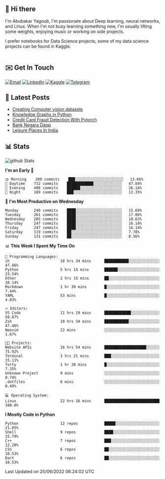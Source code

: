 ## 👋 Hi there

I'm Abubakar Yagoub, I'm passionate about Deep learning, neural networks, and
Linux. When I'm not busy learning something new, I'm usually lifting some
weights, enjoying music or working on side projects.

I prefer notebooks for Data Science projects, some of my data science projects
can be found in Kaggle. <br> <br>

## ✉️ Get In Touch

[![Email](https://img.shields.io/badge/Email-f1f1f1?style=for-the-badge&logo=gmail&logoColor=0f111a)](mailto:hi@blacksuan19.dev)
[![LinkedIn](https://img.shields.io/badge/LinkedIn-0077B5?style=for-the-badge&logo=linkedin&logoColor=white)](https://www.linkedin.com/in/blacksuan19/)
[![Kaggle](https://img.shields.io/badge/Kaggle-5acfff?style=for-the-badge&logo=kaggle&logoColor=white)](http://kaggle.com/abubakaryagob/)
[![Telegram](https://img.shields.io/badge/Telegram-2CA5E0?style=for-the-badge&logo=telegram&logoColor=white)](https://t.me/blacksuan19)

## 📩 Latest Posts

<!-- BLOG-POST-LIST:START -->
- [Creating Computer vision datasets](http://blacksuan19.dev/blog/creating-datasets/)
- [Knowledge Graphs in Python](http://blacksuan19.dev/projects/Knowledge_Graphs/)
- [Credit Card Fraud Detection With Pytorch](http://blacksuan19.dev/projects/credit-card-fraud-detection-with-pytorch/)
- [Bank Negara Dapp](http://blacksuan19.dev/projects/bank-negara/)
- [Leisure Places In India](http://blacksuan19.dev/projects/leisure-places-in-india/)
<!-- BLOG-POST-LIST:END -->

## 📊 Stats

![github Stats](https://github-readme-stats.vercel.app/api?username=blacksuan19&theme=github_dark&show_icons=true&count_private=true&custom_title=Github%20Stats&hide_border=true)

<!--START_SECTION:waka-->
**I'm an Early 🐤** 

```text
🌞 Morning    209 commits    ███░░░░░░░░░░░░░░░░░░░░░░   13.66% 
🌆 Daytime    732 commits    ████████████░░░░░░░░░░░░░   47.84% 
🌃 Evening    400 commits    ██████░░░░░░░░░░░░░░░░░░░   26.14% 
🌙 Night      189 commits    ███░░░░░░░░░░░░░░░░░░░░░░   12.35%

```
📅 **I'm Most Productive on Wednesday** 

```text
Monday       240 commits    ████░░░░░░░░░░░░░░░░░░░░░   15.69% 
Tuesday      261 commits    ████░░░░░░░░░░░░░░░░░░░░░   17.06% 
Wednesday    285 commits    ████░░░░░░░░░░░░░░░░░░░░░   18.63% 
Thursday     247 commits    ████░░░░░░░░░░░░░░░░░░░░░   16.14% 
Friday       247 commits    ████░░░░░░░░░░░░░░░░░░░░░   16.14% 
Saturday     119 commits    ██░░░░░░░░░░░░░░░░░░░░░░░   7.78% 
Sunday       131 commits    ██░░░░░░░░░░░░░░░░░░░░░░░   8.56%

```


📊 **This Week I Spent My Time On** 

```text
💬 Programming Languages: 
sh                       10 hrs 34 mins      ███████████░░░░░░░░░░░░░░   47.46% 
Python                   5 hrs 14 mins       ██████░░░░░░░░░░░░░░░░░░░   23.54% 
Other                    2 hrs 15 mins       ██░░░░░░░░░░░░░░░░░░░░░░░   10.14% 
Markdown                 1 hr 39 mins        █░░░░░░░░░░░░░░░░░░░░░░░░   7.44% 
YAML                     53 mins             █░░░░░░░░░░░░░░░░░░░░░░░░   4.03%

🔥 Editors: 
VS Code                  11 hrs 19 mins      ████████████░░░░░░░░░░░░░   50.87% 
Zsh                      10 hrs 34 mins      ███████████░░░░░░░░░░░░░░   47.46% 
Neovim                   22 mins             ░░░░░░░░░░░░░░░░░░░░░░░░░   1.67%

🐱‍💻 Projects: 
Website APIs             16 hrs 54 mins      ███████████████████░░░░░░   75.92% 
Terminal                 3 hrs 21 mins       ███░░░░░░░░░░░░░░░░░░░░░░   15.11% 
forty                    1 hr 38 mins        █░░░░░░░░░░░░░░░░░░░░░░░░   7.35% 
Unknown Project          9 mins              ░░░░░░░░░░░░░░░░░░░░░░░░░   0.74% 
.dotfiles                6 mins              ░░░░░░░░░░░░░░░░░░░░░░░░░   0.49%

💻 Operating System: 
Linux                    22 hrs 16 mins      █████████████████████████   100.0%

```

**I Mostly Code in Python** 

```text
Python                   12 repos            █████░░░░░░░░░░░░░░░░░░░░   21.05% 
Shell                    9 repos             ████░░░░░░░░░░░░░░░░░░░░░   15.79% 
C++                      7 repos             ███░░░░░░░░░░░░░░░░░░░░░░   12.28% 
CSS                      6 repos             ██░░░░░░░░░░░░░░░░░░░░░░░   10.53% 
Dart                     6 repos             ██░░░░░░░░░░░░░░░░░░░░░░░   10.53%

```



 Last Updated on 25/06/2022 06:24:02 UTC
<!--END_SECTION:waka-->

